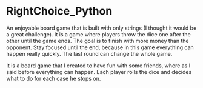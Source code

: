 # RightChoice_Python
An enjoyable board game that is built with only strings (I thought it would be a great challenge). 
It is a game where players throw the dice one after the other until the game ends. The goal is to finish with more money than the opponent.
Stay focused until the end, because in this game everything can happen really quickly. The last round can change the whole game.

It is a board game that I created to have fun with some friends, where as I said before everything can happen. Each player rolls the dice and decides what to do for each case he stops on.
